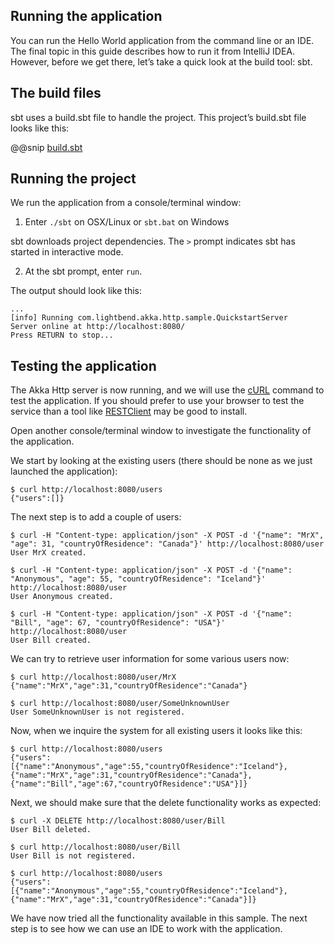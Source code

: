 Running the application
-----------------------

You can run the Hello World application from the command line or an IDE. The final topic in this guide describes how to run it from IntelliJ IDEA. However, before we get there, let’s take a quick look at the build tool: sbt.

## The build files

sbt uses a build.sbt file to handle the project. This project’s build.sbt file looks like this:

@@snip [build.sbt]($g8root$/build.sbt)

## Running the project

We run the application from a console/terminal window:

1. Enter `./sbt` on OSX/Linux or `sbt.bat` on Windows

sbt downloads project dependencies. The `>` prompt indicates sbt has started in interactive mode.

2. At the sbt prompt, enter `run`.

The output should look like this:

```
...
[info] Running com.lightbend.akka.http.sample.QuickstartServer
Server online at http://localhost:8080/
Press RETURN to stop...
```

## Testing the application

The Akka Http server is now running, and we will use the [cURL](https://en.wikipedia.org/wiki/CURL) command to test the application. If you should prefer to use your browser to test the service than a tool like [RESTClient](http://restclient.net/) may be good to install.

Open another console/terminal window to investigate the functionality of the application.

We start by looking at the existing users (there should be none as we just launched the application):

```
$ curl http://localhost:8080/users
{"users":[]}
```

The next step is to add a couple of users:
```
$ curl -H "Content-type: application/json" -X POST -d '{"name": "MrX", "age": 31, "countryOfResidence": "Canada"}' http://localhost:8080/user
User MrX created.

$ curl -H "Content-type: application/json" -X POST -d '{"name": "Anonymous", "age": 55, "countryOfResidence": "Iceland"}' http://localhost:8080/user
User Anonymous created.

$ curl -H "Content-type: application/json" -X POST -d '{"name": "Bill", "age": 67, "countryOfResidence": "USA"}' http://localhost:8080/user
User Bill created.
```

We can try to retrieve user information for some various users now:

```
$ curl http://localhost:8080/user/MrX
{"name":"MrX","age":31,"countryOfResidence":"Canada"}

$ curl http://localhost:8080/user/SomeUnknownUser
User SomeUnknownUser is not registered.
```

Now, when we inquire the system for all existing users it looks like this:

```
$ curl http://localhost:8080/users
{"users":[{"name":"Anonymous","age":55,"countryOfResidence":"Iceland"},{"name":"MrX","age":31,"countryOfResidence":"Canada"},{"name":"Bill","age":67,"countryOfResidence":"USA"}]}
```

Next, we should make sure that the delete functionality works as expected:

```
$ curl -X DELETE http://localhost:8080/user/Bill
User Bill deleted.

$ curl http://localhost:8080/user/Bill
User Bill is not registered.

$ curl http://localhost:8080/users
{"users":[{"name":"Anonymous","age":55,"countryOfResidence":"Iceland"},{"name":"MrX","age":31,"countryOfResidence":"Canada"}]}
```

We have now tried all the functionality available in this sample. The next step is to see how we can use an IDE to work with the application.
